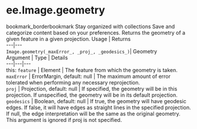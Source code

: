  
#  ee.Image.geometry
bookmark_borderbookmark Stay organized with collections  Save and categorize content based on your preferences.
Returns the geometry of a given feature in a given projection.
Usage | Returns  
---|---  
`Image.geometry(_maxError_, _proj_, _geodesics_)`|  Geometry  
Argument | Type | Details  
---|---|---  
this: `feature` | Element | The feature from which the geometry is taken.  
`maxError` | ErrorMargin, default: null | The maximum amount of error tolerated when performing any necessary reprojection.  
`proj` | Projection, default: null | If specified, the geometry will be in this projection. If unspecified, the geometry will be in its default projection.  
`geodesics` | Boolean, default: null | If true, the geometry will have geodesic edges. If false, it will have edges as straight lines in the specified projection. If null, the edge interpretation will be the same as the original geometry. This argument is ignored if proj is not specified.  
